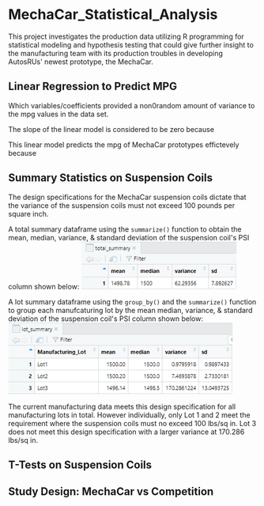 # MechaCar_Statistical_Analysis
This project investigates the production data utilizing R programming for statistical modeling and hypothesis testing that could give further insight to the manufacturing team with its production troubles in developing AutosRUs' newest prototype, the MechaCar.

## Linear Regression to Predict MPG
Which variables/coefficients provided a non0random amount of variance to the mpg values in the data set.

The slope of the linear model is considered to be zero because

This linear model predicts the mpg of MechaCar prototypes effictevely because


## Summary Statistics on Suspension Coils
The design specifications for the MechaCar suspension coils dictate that the variance of the suspension coils must not exceed 100 pounds per square inch.

A total summary dataframe using the <code>summarize()</code> function to obtain the mean, median, variance, & standard deviation of the suspension coil's PSI column shown below:
![total_summary](https://github.com/vzhang90/MechaCar_Statistical_Analysis/blob/main/images/total_summary.png)

A lot summary dataframe using the <code>group_by()</code> and the <code>summarize()</code> function to group each manufcaturing lot by the mean median, variance, & standard deviation of the suspension coil's PSI column shown below:
![lot_summary](https://github.com/vzhang90/MechaCar_Statistical_Analysis/blob/main/images/lot_summary.png)

The current manufacturing data meets this design specification for all manufacturing lots in total. However individually, only Lot 1 and 2 meet the requirement where the suspension coils must no exceed 100 lbs/sq in. Lot 3 does not meet this design specification with a larger variance at 170.286 lbs/sq in.

## T-Tests on Suspension Coils


## Study Design: MechaCar vs Competition
